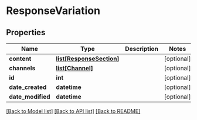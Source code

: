 # ResponseVariation

## Properties
Name | Type | Description | Notes
------------ | ------------- | ------------- | -------------
**content** | [**list[ResponseSection]**](ResponseSection.md) |  | [optional] 
**channels** | [**list[Channel]**](Channel.md) |  | [optional] 
**id** | **int** |  | [optional] 
**date_created** | **datetime** |  | [optional] 
**date_modified** | **datetime** |  | [optional] 

[[Back to Model list]](../README.md#documentation-for-models) [[Back to API list]](../README.md#documentation-for-api-endpoints) [[Back to README]](../README.md)


